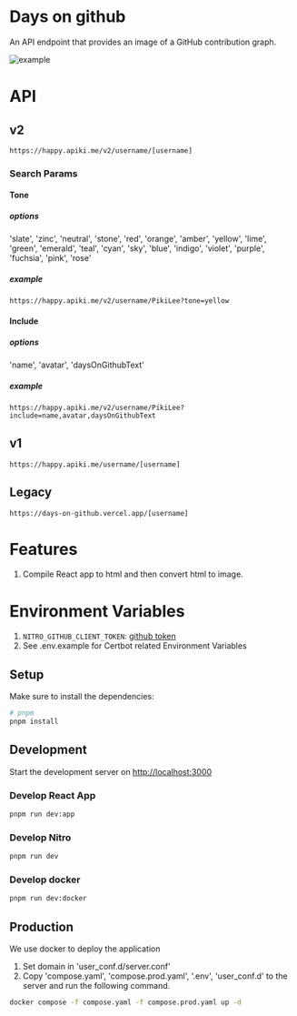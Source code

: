 # Days on github

An API endpoint that provides an image of a GitHub contribution graph.

![example](https://happy.apiki.me/v2/username/PikiLee?tone=yellow&include=name,avatar,daysOnGithubText)

# API

## v2

`https://happy.apiki.me/v2/username/[username]`

### Search Params

#### Tone

##### options

'slate',
'zinc',
'neutral',
'stone',
'red',
'orange',
'amber',
'yellow',
'lime',
'green',
'emerald',
'teal',
'cyan',
'sky',
'blue',
'indigo',
'violet',
'purple',
'fuchsia',
'pink',
'rose'

##### example

`https://happy.apiki.me/v2/username/PikiLee?tone=yellow`

#### Include

##### options

'name',
'avatar',
'daysOnGithubText'

##### example

`https://happy.apiki.me/v2/username/PikiLee?include=name,avatar,daysOnGithubText`

## v1

`https://happy.apiki.me/username/[username]`

## Legacy

`https://days-on-github.vercel.app/[username]`

# Features

1. Compile React app to html and then convert html to image.

# Environment Variables

1. `NITRO_GITHUB_CLIENT_TOKEN`: [github token](https://github.com/settings/tokens?type=beta)
2. See .env.example for Certbot related Environment Variables

## Setup

Make sure to install the dependencies:

```bash
# pnpm
pnpm install
```

## Development

Start the development server on <http://localhost:3000>

### Develop React App

```bash
pnpm run dev:app
```

### Develop Nitro

```bash
pnpm run dev
```

### Develop docker

```bash
pnpm run dev:docker
```

## Production

We use docker to deploy the application

1. Set domain in 'user_conf.d/server.conf'
2. Copy 'compose.yaml', 'compose.prod.yaml', '.env', 'user_conf.d' to the server and run the following command.

```bash
docker compose -f compose.yaml -f compose.prod.yaml up -d
```
